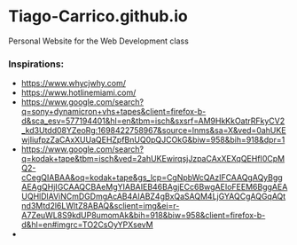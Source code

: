 # Tiago-Carrico.github.io
Personal Website for the Web Development class


### Inspirations: 
- https://www.whycjwhy.com/
- https://www.hotlinemiami.com/
- https://www.google.com/search?q=sony+dynamicron+vhs+tapes&client=firefox-b-d&sca_esv=577194401&hl=en&tbm=isch&sxsrf=AM9HkKkOatrRFkyCV2_kd3Utdd08YZeoRg:1698422758967&source=lnms&sa=X&ved=0ahUKEwjIiufpzZaCAxXUUaQEHZpfBnUQ0pQJCOkG&biw=958&bih=918&dpr=1
- https://www.google.com/search?q=kodak+tape&tbm=isch&ved=2ahUKEwirqsjJzpaCAxXEXqQEHfI0CpMQ2-cCegQIABAA&oq=kodak+tape&gs_lcp=CgNpbWcQAzIFCAAQgAQyBggAEAgQHjIGCAAQCBAeMgYIABAIEB46BAgjECc6BwgAEIoFEEM6BggAEAUQHlDlAViNCmDGDmgAcAB4AIABZ4gBxQaSAQM4LjGYAQCgAQGqAQtnd3Mtd2l6LWltZ8ABAQ&sclient=img&ei=r-A7ZeuWL8S9kdUP8umomAk&bih=918&biw=958&client=firefox-b-d&hl=en#imgrc=TO2CsOyYPXsevM
- 
